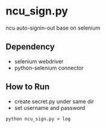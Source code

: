 # ncu_sign.py
ncu auto-signin-out base on selenium

## Dependency ##
  * selenium webdriver
  * python-selenium connector
## How to Run ##
  * create secret.py under same dir
  * set username and password
```shell
python ncu_sign.py > log
```
